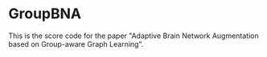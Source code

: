 # GroupBNA
This is the score code for the paper "Adaptive Brain Network Augmentation based on Group-aware Graph Learning".

